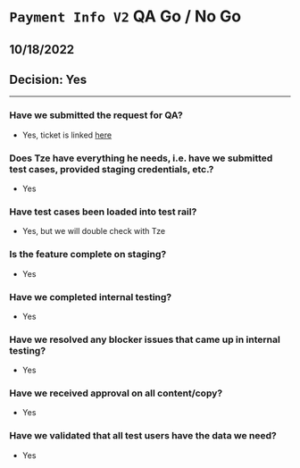 # `Payment Info V2` QA Go / No Go 

##  10/18/2022

## Decision: Yes

---

### Have we submitted the request for QA?

-  Yes, ticket is linked [here](https://github.com/department-of-veterans-affairs/va.gov-team/issues/47208)

### Does Tze have everything he needs, i.e. have we submitted test cases, provided staging credentials, etc.?
- Yes

### Have test cases been loaded into test rail?
- Yes, but we will double check with Tze

### Is the feature complete on staging?
- Yes

### Have we completed internal testing?
- Yes

### Have we resolved any blocker issues that came up in internal testing?
- Yes

### Have we received approval on all content/copy?
- Yes

### Have we validated that all test users have the data we need?
- Yes
